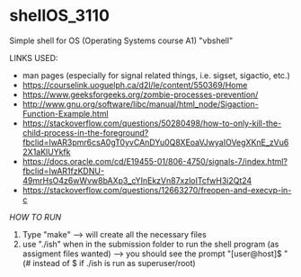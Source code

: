 # shellOS_3110
Simple shell for OS (Operating Systems course A1) "vbshell"

LINKS USED:
- man pages (especially for signal related things, i.e. sigset, sigactio, etc.)
- https://courselink.uoguelph.ca/d2l/le/content/550369/Home
- https://www.geeksforgeeks.org/zombie-processes-prevention/
- http://www.gnu.org/software/libc/manual/html_node/Sigaction-Function-Example.html
- https://stackoverflow.com/questions/50280498/how-to-only-kill-the-child-process-in-the-foreground?fbclid=IwAR3pmr6csA0gT0yvCAnDYu0Q8XEoaVJwyaIOVegXKnE_zVu62X1aKlUYkfk
- https://docs.oracle.com/cd/E19455-01/806-4750/signals-7/index.html?fbclid=IwAR1fzKDNU-49mrHsO4z6wWvw8bAXp3_cYInEkzVn87xzloITcfwH3i2Qt24
- https://stackoverflow.com/questions/12663270/freopen-and-execvp-in-c

_HOW TO RUN_

1) Type "make"
    --> will create all the necessary files
2) use "./ish" when in the submission folder to run the shell program (as assigment files wanted)
    --> you should see the prompt "[user@host]$ " (# instead of $ if ./ish is run as superuser/root)
